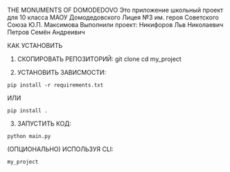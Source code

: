 THE MONUMENTS OF DOMODEDOVO
Это приложение школьный проект для 10 класса МАОУ Домодедовского Лицея №3 им. героя Советского Союза Ю.П. Максимова
Выполнили проект:
Никифоров Льв Николаевич
Петров Семён Андреивич


КАК УСТАНОВИТЬ

1. СКОПИРОВАТЬ РЕПОЗИТОРИЙ:
   git clone <your-repo-url>
   cd my_project

2. УСТАНОВИТЬ ЗАВИСМОСТИ:
```
pip install -r requirements.txt
```
ИЛИ
```
pip install .
```
3. ЗАПУСТИТЬ КОД:
```
python main.py
```
(ОПЦИОНАЛЬНО) ИСПОЛЬЗУЯ CLI:
```
my_project
```
